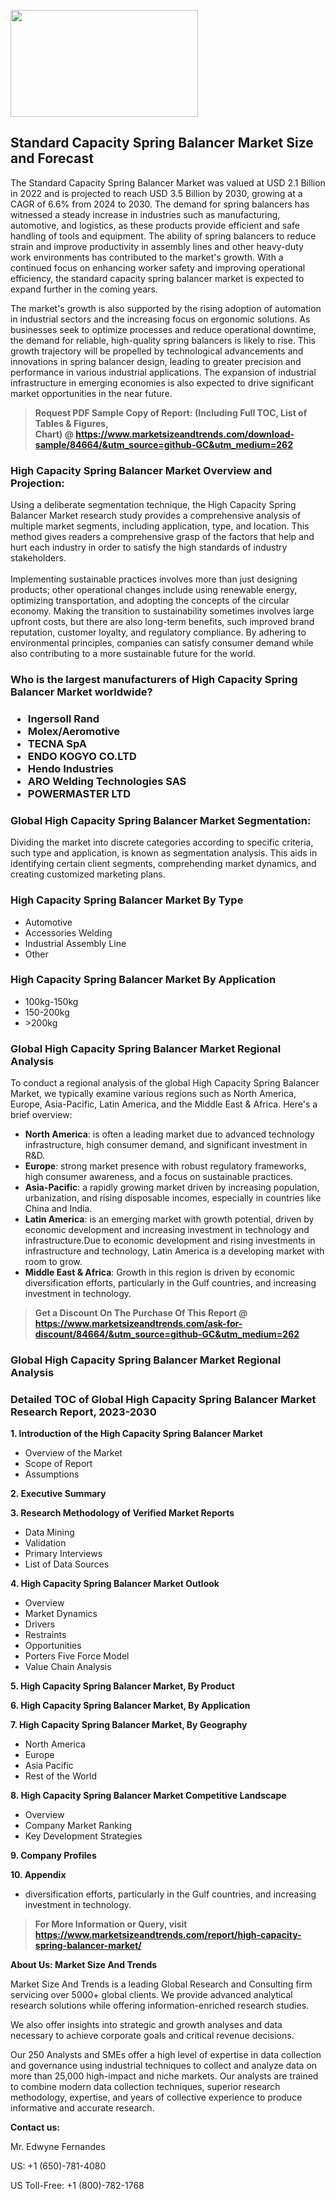 <p><img class="alignnone size-medium wp-image-20088" src="https://ffe5etoiles.com/wp-content/uploads/2024/12/MST1-300x171.png" alt="" width="300" height="171" /></p><h2>Standard Capacity Spring Balancer Market Size and Forecast</h2><p>The Standard Capacity Spring Balancer Market was valued at USD 2.1 Billion in 2022 and is projected to reach USD 3.5 Billion by 2030, growing at a CAGR of 6.6% from 2024 to 2030. The demand for spring balancers has witnessed a steady increase in industries such as manufacturing, automotive, and logistics, as these products provide efficient and safe handling of tools and equipment. The ability of spring balancers to reduce strain and improve productivity in assembly lines and other heavy-duty work environments has contributed to the market's growth. With a continued focus on enhancing worker safety and improving operational efficiency, the standard capacity spring balancer market is expected to expand further in the coming years.</p><p>The market's growth is also supported by the rising adoption of automation in industrial sectors and the increasing focus on ergonomic solutions. As businesses seek to optimize processes and reduce operational downtime, the demand for reliable, high-quality spring balancers is likely to rise. This growth trajectory will be propelled by technological advancements and innovations in spring balancer design, leading to greater precision and performance in various industrial applications. The expansion of industrial infrastructure in emerging economies is also expected to drive significant market opportunities in the near future.</p></p><blockquote id="" class=""><strong>Request PDF Sample Copy of Report: (Including Full TOC, List of Tables &amp; Figures, Chart)&nbsp;@&nbsp;<strong><a href="https://www.marketsizeandtrends.com/download-sample/84664/&utm_source=github-GC&utm_medium=262" target="_blank">https://www.marketsizeandtrends.com/download-sample/84664/&utm_source=github-GC&utm_medium=262</a></strong></strong></blockquote><h3 id="" class="">High Capacity Spring Balancer Market&nbsp;Overview and Projection:</h3><p id="" class="">Using a deliberate segmentation technique, the High Capacity Spring Balancer Market research study provides a comprehensive analysis of multiple market segments, including application, type, and location. This method gives readers a comprehensive grasp of the factors that help and hurt each industry in order to satisfy the high standards of industry stakeholders. <br /> <br />Implementing sustainable practices involves more than just designing products; other operational changes include using renewable energy, optimizing transportation, and adopting the concepts of the circular economy. Making the transition to sustainability sometimes involves large upfront costs, but there are also long-term benefits, such improved brand reputation, customer loyalty, and regulatory compliance. By adhering to environmental principles, companies can satisfy consumer demand while also contributing to a more sustainable future for the world.</p><h3 id="" class="">Who is the largest manufacturers of&nbsp;High Capacity Spring Balancer Market worldwide?</h3><h3 class=""><p><ul><li>Ingersoll Rand </li><li> Molex/Aeromotive </li><li> TECNA SpA </li><li> ENDO KOGYO CO.LTD </li><li> Hendo Industries </li><li> ARO Welding Technologies SAS </li><li> POWERMASTER LTD</li></ul></p></h3><h3 id="" class="">Global&nbsp;High Capacity Spring Balancer Market Segmentation:</h3><p id="" class="">Dividing the market into discrete categories according to specific criteria, such type and application, is known as segmentation analysis. This aids in identifying certain client segments, comprehending market dynamics, and creating customized marketing plans.</p><h3 id="" class="">High Capacity Spring Balancer Market&nbsp;By Type</h3><p><p><ul><li>Automotive</li><li> Accessories Welding</li><li> Industrial Assembly Line</li><li> Other</p></li></ul></p></p><h3 id="" class="">High Capacity Spring Balancer Market&nbsp;By Application</h3><p class=""><p><ul><li>100kg-150kg</li><li> 150-200kg</li><li> >200kg</li></ul></p></p><h3 id="" class="">Global High Capacity Spring Balancer Market Regional Analysis</h3><p id="" class="">To conduct a regional analysis of the global High Capacity Spring Balancer Market, we typically examine various regions such as North America, Europe, Asia-Pacific, Latin America, and the Middle East &amp; Africa. Here's a brief overview:</p><ul><li><strong>North America</strong>: is often a leading market due to advanced technology infrastructure, high consumer demand, and significant investment in R&amp;D.</li><li><strong>Europe</strong>: strong market presence with robust regulatory frameworks, high consumer awareness, and a focus on sustainable practices.</li><li><strong>Asia-Pacific</strong>: a rapidly growing market driven by increasing population, urbanization, and rising disposable incomes, especially in countries like China and India.</li><li><strong>Latin America</strong>: is an emerging market with growth potential, driven by economic development and increasing investment in technology and infrastructure.Due to economic development and rising investments in infrastructure and technology, Latin America is a developing market with room to grow.</li><li><strong>Middle East &amp; Africa</strong>: Growth in this region is driven by economic diversification efforts, particularly in the Gulf countries, and increasing investment in technology.</li></ul><blockquote id="" class=""><strong>Get a Discount On The Purchase Of This Report @ <strong><a href="https://www.marketsizeandtrends.com/ask-for-discount/84664/&utm_source=github-GC&utm_medium=262" target="_blank">https://www.marketsizeandtrends.com/ask-for-discount/84664/&utm_source=github-GC&utm_medium=262</a></strong></strong></blockquote><h3 id="" class="">Global High Capacity Spring Balancer Market Regional Analysis</h3><h3 id="" class="">Detailed TOC of Global High Capacity Spring Balancer Market Research Report, 2023-2030</h3><p id="" class=""><strong>1. Introduction of the High Capacity Spring Balancer Market</strong></p><ul><li>Overview of the Market</li><li>Scope of Report</li><li>Assumptions</li></ul><p id="" class=""><strong>2. Executive Summary</strong></p><p id="" class=""><strong>3. Research Methodology of Verified Market Reports</strong></p><ul><li>Data Mining</li><li>Validation</li><li>Primary Interviews</li><li>List of Data Sources</li></ul><p id="" class=""><strong>4. High Capacity Spring Balancer Market Outlook</strong></p><ul><li>Overview</li><li>Market Dynamics</li><li>Drivers</li><li>Restraints</li><li>Opportunities</li><li>Porters Five Force Model</li><li>Value Chain Analysis</li></ul><p id="" class=""><strong>5. High Capacity Spring Balancer Market, By Product</strong></p><p id="" class=""><strong>6. High Capacity Spring Balancer Market, By Application</strong></p><p id="" class=""><strong>7. High Capacity Spring Balancer Market, By Geography</strong></p><ul><li>North America</li><li>Europe</li><li>Asia Pacific</li><li>Rest of the World</li></ul><p id="" class=""><strong>8. High Capacity Spring Balancer Market Competitive Landscape</strong></p><ul><li>Overview</li><li>Company Market Ranking</li><li>Key Development Strategies</li></ul><p id="" class=""><strong>9. Company Profiles</strong></p><p id="" class=""><strong>10. Appendix</strong></p><ul><li>diversification efforts, particularly in the Gulf countries, and increasing investment in technology.</li></ul><blockquote id="" class=""><strong>For More Information or Query, visit <strong><strong><a href="https://www.marketsizeandtrends.com/report/high-capacity-spring-balancer-market/" target="_blank">https://www.marketsizeandtrends.com/report/high-capacity-spring-balancer-market/</a></strong></strong></strong></blockquote><p id="" class=""><strong>About Us: Market Size And Trends</strong></p><p id="" class="">Market Size And Trends is a leading Global Research and Consulting firm servicing over 5000+ global clients. We provide advanced analytical research solutions while offering information-enriched research studies.</p><p id="" class="">We also offer insights into strategic and growth analyses and data necessary to achieve corporate goals and critical revenue decisions.</p><p id="" class="">Our 250 Analysts and SMEs offer a high level of expertise in data collection and governance using industrial techniques to collect and analyze data on more than 25,000 high-impact and niche markets. Our analysts are trained to combine modern data collection techniques, superior research methodology, expertise, and years of collective experience to produce informative and accurate research.</p><p id="" class=""><strong>Contact us:</strong></p><p id="" class="">Mr. Edwyne Fernandes</p><p id="" class="">US: +1 (650)-781-4080</p><p id="" class="">US Toll-Free: +1 (800)-782-1768</p>
